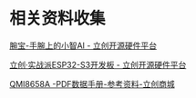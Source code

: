 # 相关资料收集

[腕宝-手腕上的小智AI - 立创开源硬件平台](https://oshwhub.com/dotnfc/esp32-s3-wrist-gem-xiaoszhi-ai)

[立创·实战派ESP32-S3开发板 - 立创开源硬件平台](https://oshwhub.com/li-chuang-kai-fa-ban/li-chuang-shi-zhan-pai-esp32-s3-kai-fa-ban)

[QMI8658A -PDF数据手册-参考资料-立创商城](https://item.szlcsc.com/datasheet/QMI8658A/3544058.html?spm=sc.it.pdf.fd&lcsc_vid=T1ILUVBQRFMNAwBeQgAKVVEFR1BZAQFXR1JbA1VQE1UxVlNTQFJWX1RfRFhYVTsOAxUeFF5JWBYZEEoEHg8JSQcJGk4%3D)